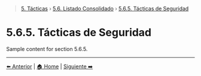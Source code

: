 > [5. Tácticas](../../5.md) › [5.6. Listado Consolidado](../5.6.md) › [5.6.5. Tácticas de Seguridad](5.6.5.md)

# 5.6.5. Tácticas de Seguridad

Sample content for section 5.6.5.

---

[⬅️ Anterior](../5.6.4/5.6.4.md) | [🏠 Home](../../../README.md) | [Siguiente ➡️](../5.6.6/5.6.6.md)